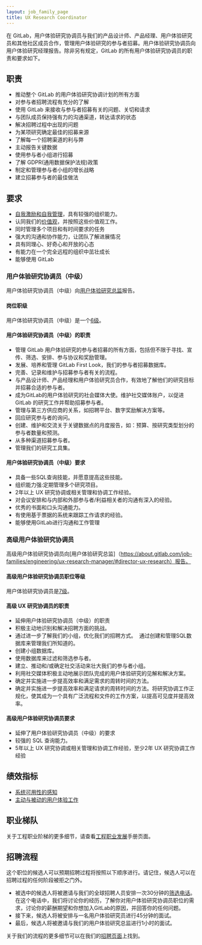 ```yaml
---
layout: job_family_page
title: UX Research Coordinator
---
```


在 GitLab，用户体验研究协调员与我们的产品设计师、产品经理、用户体验研究员和其他社区成员合作，管理用户体验研究的参与者招募。用户体验研究协调员向用户体验研究经理报告。除非另有规定，GitLab 的所有用户体验研究协调员的职责和要求如下。

## 职责

- 推动整个 GitLab 的用户体验研究协调计划的所有方面
- 对参与者招聘流程有充分的了解
- 使用 GitLab 来接收与参与者招募有关的问题、关切和请求
- 与团队成员保持强有力的沟通渠道，转达请求的状态
- 解决招聘过程中出现的问题
- 为某项研究确定最佳的招募来源
- 了解每一个招聘渠道的利与弊
- 主动报告关键数据
- 使用参与者小组进行招募
- 了解 GDPR(通用数据保护法规)政策
- 制定和管理参与者小组的增长战略
- 建立招募参与者的最佳做法

## 要求

* [自我激励和自我管理](https://about.gitlab.com/handbook/values/#efficiency)，具有较强的组织能力。
* 认同我们的[价值观](https://about.gitlab.com/handbook/values/)，并按照这些价值观工作。
* 同时管理多个项目和有时间要求的任务
* 强大的沟通和协作能力，让团队了解进展情况
* 具有同理心、好奇心和开放的心态
* 有能力在一个完全远程的组织中茁壮成长
* 能够使用 GitLab

### 用户体验研究协调员（中级）

用户体验研究协调员（中级）向[用户体验研究总监](https://about.gitlab.com/job-families/engineering/ux-research-manager/#director-ux-research)报告。

#### 岗位职级

用户体验研究协调员（中级）是一个[6级](https://about.gitlab.com/handbook/total-rewards/compensation/compensation-calculator/#gitlab-job-grades)。

#### 用户体验研究协调员（中级）的职责

* 管理 GitLab 用户体验研究的参与者招募的所有方面，包括但不限于寻找、宣传、筛选、安排、参与协议和奖励管理。
* 发展、培养和管理 GitLab First Look，我们的参与者招募数据库。
* 完善、记录和维护与招募参与者有关的流程。
* 与产品设计师、产品经理和用户体验研究员合作，有效地了解他们的研究目标并招募合适的参与者。
* 成为GitLab的用户体验研究的社会媒体大使。维护社交媒体账户，以促进 GitLab 的研究工作并帮助招募参与者。
* 管理与第三方供应商的关系，如招聘平台、数字奖励解决方案等。
* 回应研究参与者的询问。
* 创建、维护和交流关于关键数据点的月度报告，如：预算、按研究类型划分的参与者数量和预测。
* 从多种渠道招募参与者。
* 管理我们的研究工具集。

#### 用户体验研究协调员（中级）要求

* 具备一些SQL查询技能，并愿意提高这些技能。
* 组织能力强:定期管理多个研究项目。
* 2年以上 UX 研究协调或相关管理和协调工作经验。
* 对会议安排和与内部和外部参与者/利益相关者的沟通有深入的经验。
* 优秀的书面和口头沟通能力。
* 有使用基于票据的系统来跟踪工作请求的经验。
* 能够使用GitLab进行沟通和工作管理

### 高级用户体验研究协调员

高级用户体验研究协调员向[用户体验研究总监]（https://about.gitlab.com/job-families/engineering/ux-research-manager/#director-ux-research）报告。

#### 高级用户体验研究协调员职位等级

用户体验研究协调员是[7级](https://about.gitlab.com/handbook/total-rewards/compensation/compensation-calculator/#gitlab-job-grades)。

#### 高级 UX 研究协调员的职责

* 延伸用户体验研究协调员（中级）的职责
* 积极主动地识别和解决招聘方面的挑战。
* 通过进一步了解我们的小组，优化我们的招聘方式。  通过创建和管理SQL数据库来管理我们所知道的。
* 创建小组数据库。
* 使用数据库来过滤和筛选参与者。
* 建立、推动和/或确定社交活动来壮大我们的参与者小组。
* 利用社交媒体积极主动地展示团队完成的用户体验研究的见解和解决方案。
* 确定并实施进一步提高效率和满足需求的周转时间的方法。
* 确定并实施进一步提高效率和满足请求的周转时间的方法。将研究协调工作正规化，使其成为一个具有广泛流程和文件的工作方案，以提高可见度并提高效率。

#### 高级用户体验研究协调员要求

* 延伸了用户体验研究协调员（中级）的要求
* 较强的 SQL 查询能力。
* 5年以上 UX 研究协调或相关管理和协调工作经验，至少2年 UX 研究协调工作经验

## 绩效指标

* [系统可用性的感知](https://about.gitlab.com/handbook/engineering/ux/performance-indicators/#perception-of-system-usability)
* [主动与被动的用户体验工作](https://about.gitlab.com/handbook/engineering/ux/performance-indicators/#ratio-of-proactive-vs-reactive-ux-work)

## 职业梯队

关于工程职业阶梯的更多细节，请查看[工程职业发展](https://about.gitlab.com/handbook/engineering/career-development/#roles)手册页面。

## 招聘流程

这个职位的候选人可以预期招聘过程将按照以下顺序进行。请记住，候选人可以在招聘过程的任何阶段被拒之门外。

* 被选中的候选人将被邀请与我们的全球招聘人员安排一次30分钟的[筛选电话](https://about.gitlab.com/handbook/hiring/interviewing/#screening-call)。在这个电话中，我们将讨论你的经历，了解你对用户体验研究协调员职位的需求，讨论你的薪酬期望和你想加入GitLab的原因，并回答你的任何问题。
* 接下来，候选人将被安排与一名用户体验研究员进行45分钟的面试。
* 最后，候选人将被邀请与我们的用户体验研究总监进行1小时的面试。

关于我们的流程的更多细节可以在我们的[招聘页面](https://about.gitlab.com/handbook/hiring)上找到。
